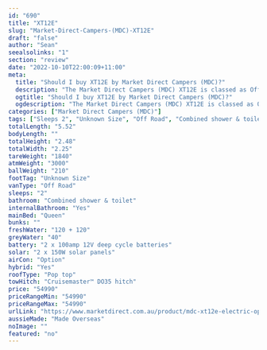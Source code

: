 ```yaml
---
id: "690"
title: "XT12E"
slug: "Market-Direct-Campers-(MDC)-XT12E"
draft: "false"
author: "Sean"
seealsolinks: "1"
section: "review"
date: "2022-10-10T22:00:09+11:00"
meta:
  title: "Should I buy XT12E by Market Direct Campers (MDC)?"
  description: "The Market Direct Campers (MDC) XT12E is classed as Off Road, and sleeps 2 people. It is Made Overseas and comes in at Unknown Size. It generally has Combined shower & toilet."
  ogtitle: "Should I buy XT12E by Market Direct Campers (MDC)?"
  ogdescription: "The Market Direct Campers (MDC) XT12E is classed as Off Road, and sleeps 2 people. It is Made Overseas and comes in at Unknown Size. It generally has Combined shower & toilet."
categories: ["Market Direct Campers (MDC)"]
tags: ["Sleeps 2", "Unknown Size", "Off Road", "Combined shower & toilet", "Pop top", "50 - 60k", "Made Overseas"]
totalLength: "5.52"
bodyLength: ""
totalHeight: "2.48"
totalWidth: "2.25"
tareWeight: "1840"
atmWeight: "3000"
ballWeight: "210"
footTag: "Unknown Size"
vanType: "Off Road"
sleeps: "2"
bathroom: "Combined shower & toilet"
internalBathroom: "Yes"
mainBed: "Queen"
bunks: ""
freshWater: "120 + 120"
greyWater: "40"
battery: "2 x 100amp 12V deep cycle batteries"
solar: "2 x 150W solar panels"
airCon: "Option"
hybrid: "Yes"
roofType: "Pop top"
towHitch: "Cruisemaster™ DO35 hitch"
price: "54990"
priceRangeMin: "54990"
priceRangeMax: "54990"
urlLink: "https://www.marketdirect.com.au/product/mdc-xt12e-electric-opening-offroad-caravan/"
aussieMade: "Made Overseas"
noImage: ""
featured: "no"
---
```


